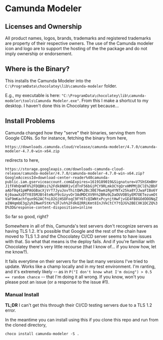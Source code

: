 # Camunda Modeler

## Licenses and Ownership

All product names, logos, brands, trademarks and registered trademarks are property of their respective owners. The use of the Camunda modeler icon and logo are to support the hosting of the the package and do not imply ownership or endorsement.

## Where is the Binary?

This installs the Camunda Modeler into the `C:\ProgramData\chocolatey\lib\camunda-modeler` folder.

E.g., my executable is here: `"C:\ProgramData\chocolatey\lib\camunda-modeler\tools\Camunda Modeler.exe"`. From this I make a shortcut to my desktop. I haven't done this in Chocolatey yet because...

## Install Problems

Camunda changed how they "serve" their binaries, serving them from Google CDNs. So for instance, fetching the binary from here,

`https://downloads.camunda.cloud/release/camunda-modeler/4.7.0/camunda-modeler-4.7.0-win-x64.zip`

redirects to here,

```https://storage.googleapis.com/downloads-camunda-cloud-release/camunda-modeler/4.7.0/camunda-modeler-4.7.0-win-x64.zip?GoogleAccessId=download-center-reader%40camunda-public.iam.gserviceaccount.com&Expires=1619189019&Signature=V7ShSXmBHrJ1fFHhQnWFX%2FDQBKsi%2Fdk8N0R1vCdTnF56bGjPCY9RLmkOCYqQrxHMPMjDClE%2BbFaAbf0q41pWPAGGBacXjVrT7JyuJovThitQW%2Bc30E76wm1Rg4YNTx25ka8YJJwaFIBo6Y6j0aawXzDTY035MJBt4teNzF9cGzyvOr3AdMDCXV9h%2BRo9LDaOUVOBSyEM7OETezumOtVaF9mKachfqun9G2ACfnLO2GjHSOFoqC9FY6TcQIWNtxPcynjtHwFjvGE4FB8GOdOOONqZaINHqmbE3g2yhINweFStKr%2FJvh%2FdkQ2RRiKmt8InJVkCtCY7tQJG%2BECXK1DCZQ%3D%3D&response-content-disposition=inline```

So far so good, right?

Somewhere in all of this, Camunda's test servers don't recognize servers as having TLS 1.2. It's possible that Google and the rest of the chain have moved to TLS 1.3 _and_ the Chocolatey CI/CD server seems to have issues with that. So what that means is the deploy fails. And if you're familiar with Chocolatey there's very little recourse (that I know of... if you know how, let me know?).

It fails everytime on their servers for the last many versions I've tried to update. Works like a champ locally and in my test environment. I'm ranting, and it's extremely likely -- as in `P("I don't know what I'm doing") > 0.5 == random chance` -- that I'm doing it all wrong. If you know, won't you please post an issue (or a response to the issue #1).

### Manual Install

**TL;DR**
I can't get this through their CI/CD testing servers due to a TLS 1.2 error.

In the meantime you can install using this if you clone this repo and run from the cloned directory,

`choco install camunda-modeler -S .`